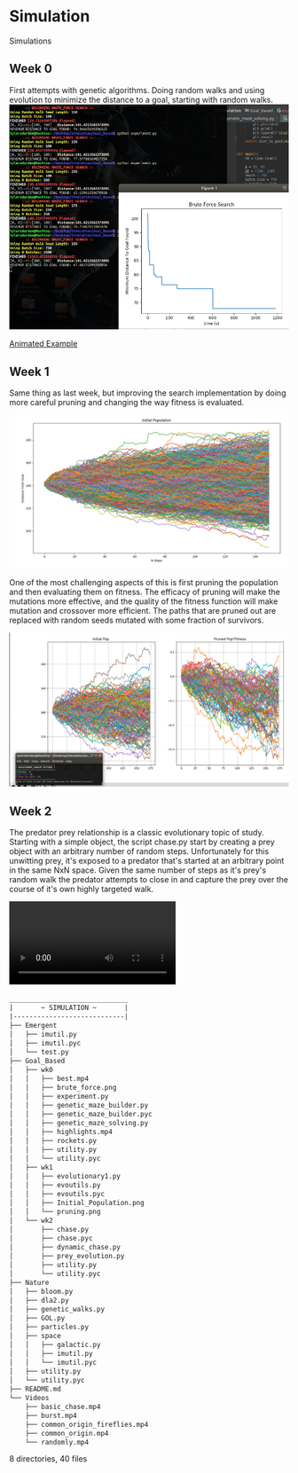 # Simulation
Simulations

## Week 0
First attempts with genetic algorithms. Doing random walks and
using evolution to minimize the distance to a goal, starting with
random walks. 
![UI](https://raw.githubusercontent.com/TylersDurden/Simulation/master/Goal_Based/wk0/brute_force.png)

[Animated Example](https://www.youtube.com/embed/fgHmwojZgBo)

## Week 1
Same thing as last week, but improving the search implementation
by doing more careful pruning and changing the way fitness is 
evaluated. 

![InitialPop](https://raw.githubusercontent.com/TylersDurden/Simulation/master/Goal_Based/wk1/Initial_Population.png)

One of the most challenging aspects of this is first pruning the population
and then evaluating them on fitness. The efficacy of pruning will make the
mutations more effective, and the quality of the fitness function will make
mutation and crossover more efficient. The paths that are pruned out are 
replaced with random seeds mutated with some fraction of survivors. 

![pruning](https://raw.githubusercontent.com/TylersDurden/Simulation/master/Goal_Based/wk1/pruning.png)

## Week 2 

The predator prey relationship is a classic evolutionary topic of study. 
Starting with a simple object, the script chase.py start by creating a prey
object with an arbitrary number of random steps. Unfortunately for this 
unwitting prey, it's exposed to a predator that's started at an arbitrary point
in the same NxN space. Given the same number of steps as it's prey's random walk
the predator attempts to close in and capture the prey over the course of it's own
highly targeted walk. 

![chase](https://raw.githubusercontent.com/TylersDurden/Simulation/master/Videos/basic_chase.mp4)  
```
______________________________
|       ~ SIMULATION ~       |     
|----------------------------|
├── Emergent
│   ├── imutil.py
│   ├── imutil.pyc
│   └── test.py
├── Goal_Based
│   ├── wk0
│   │   ├── best.mp4
│   │   ├── brute_force.png
│   │   ├── experiment.py
│   │   ├── genetic_maze_builder.py
│   │   ├── genetic_maze_builder.pyc
│   │   ├── genetic_maze_solving.py
│   │   ├── highlights.mp4
│   │   ├── rockets.py
│   │   ├── utility.py
│   │   └── utility.pyc
│   ├── wk1
│   │   ├── evolutionary1.py
│   │   ├── evoutils.py
│   │   ├── evoutils.pyc
│   │   ├── Initial_Population.png
│   │   └── pruning.png
│   └── wk2
│       ├── chase.py
│       ├── chase.pyc
│       ├── dynamic_chase.py
│       ├── prey_evolution.py
│       ├── utility.py
│       └── utility.pyc
├── Nature
│   ├── bloom.py
│   ├── dla2.py
│   ├── genetic_walks.py
│   ├── GOL.py
│   ├── particles.py
│   ├── space
│   │   ├── galactic.py
│   │   ├── imutil.py
│   │   └── imutil.pyc
│   ├── utility.py
│   └── utility.pyc
├── README.md
└── Videos
    ├── basic_chase.mp4
    ├── burst.mp4
    ├── common_origin_fireflies.mp4
    ├── common_origin.mp4
    └── randomly.mp4
```
8 directories, 40 files
